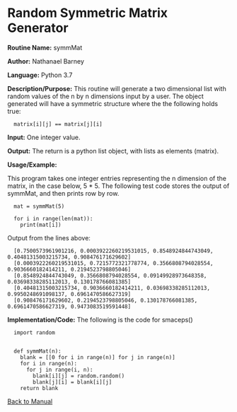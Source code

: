# Random Symmetric Matrix Generator

**Routine Name:**           symmMat

**Author:** Nathanael Barney

**Language:** Python 3.7

**Description/Purpose:** This routine will generate a two dimensional list with random values of the n by n dimensions input by a user. 
The object generated will have a symmetric structure where the the following holds true:

      matrix[i][j] == matrix[j][i]

**Input:** One integer value.

**Output:** The return is a python list object, with lists as elements (matrix).

**Usage/Example:**

This program takes one integer entries representing the n dimension of the matrix, in the case below, 5 * 5. 
The following test code stores the output of symmMat, and then prints row by row.

      mat = symmMat(5)
      
      for i in range(len(mat)):
        print(mat[i])


Output from the lines above:

      [0.7500573961901216, 0.0003922260219531015, 0.8548924844743049, 0.40481315003215734, 0.908476171629602]
      [0.0003922260219531015, 0.7215772321778774, 0.3566808794028554, 0.9036660182414211, 0.2194523798805046]
      [0.8548924844743049, 0.3566808794028554, 0.09149928973648358, 0.03698338285112013, 0.130178766081385]
      [0.40481315003215734, 0.9036660182414211, 0.03698338285112013, 0.9950248691098137, 0.6961470586627319]
      [0.908476171629602, 0.2194523798805046, 0.130178766081385, 0.6961470586627319, 0.9473083519591448]



**Implementation/Code:** The following is the code for smaceps()

      import random
      
      
      def symmMat(n):
        blank = [[0 for i in range(n)] for j in range(n)]
        for i in range(n):
          for j in range(i, n):
            blank[i][j] = random.random()
            blank[j][i] = blank[i][j]
        return blank

[Back to Manual](README.md)
